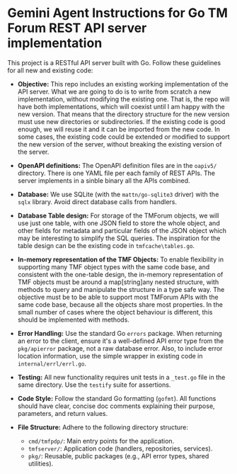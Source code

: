 # Gemini Agent Instructions for Go TM Forum REST API server implementation

This project is a RESTful API server built with Go. Follow these guidelines for all new and existing code:

- **Objective:** This repo includes an existing working implementation of the API server. What we are going to do is to write from scratch a new implementation, without modifying the existing one. That is, the repo will have both implementations, which will coexist until I am happy with the new version. That means that the directory structure for the new version must use new directories or subdirectories. If the existing code is good enough, we will reuse it and it can be imported from the new code. In some cases, the existing code could be extended or modified to support the new version of the server, without breaking the existing version of the server.

- **OpenAPI definitions:** The OpenAPI definition files are in the `oapiv5/` directory. There is one YAML file per each family of REST APIs. The server implements in a sinble binary all the APIs combined. 

- **Database:** We use SQLite (with the `mattn/go-sqlite3` driver) with the `sqlx` library. Avoid direct database calls from handlers.

- **Database Table design:** For storage of the TMForum objects, we will use just one table, with one JSON field to store the whole object, and other fields for metadata and particular fields of the JSON object which may be interesting to simplify the SQL queries. The inspiration for the table design can be the existing code in `tmfcache\tables.go`.

- **In-memory representation of the TMF Objects:** To enable flexibility in supporting many TMF object types with the same code base, and consistent with the one-table design, the in-memory representation of TMF objects must be around a map[string]any nested structure, with methods to query and manipulate the structure in a type safe way. The objective must be to be able to support most TMForum APIs with the same code base, because all the objects share most properties. In the small number of cases where the object behaviour is different, this should be implemented with methods.

- **Error Handling:** Use the standard Go `errors` package. When returning an error to the client, ensure it's a well-defined API error type from the `pkg/apierror` package, not a raw database error. Also, to include error location information, use the simple wrapper in existing code in `internal/errl/errl.go`.

- **Testing:** All new functionality requires unit tests in a `_test.go` file in the same directory. Use the `testify` suite for assertions.

- **Code Style:** Follow the standard Go formatting (`gofmt`). All functions should have clear, concise doc comments explaining their purpose, parameters, and return values.

- **File Structure:** Adhere to the following directory structure:
  - `cmd/tmfpdp/`: Main entry points for the application.
  - `tmfserver/`: Application code (handlers, repositories, services).
  - `pkg/`: Reusable, public packages (e.g., API error types, shared utilities).